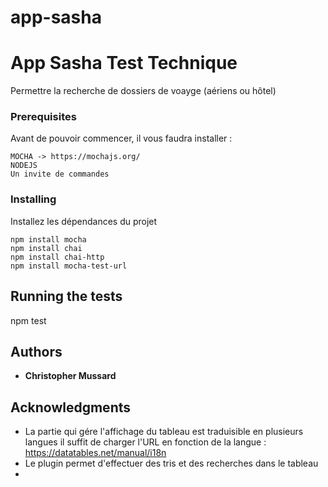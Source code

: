 # app-sasha

# App Sasha Test Technique

Permettre la recherche de dossiers de voayge (aériens ou hôtel)

### Prerequisites

Avant de pouvoir commencer, il vous faudra installer :

```
MOCHA -> https://mochajs.org/
NODEJS
Un invite de commandes
```

### Installing

Installez les dépendances du projet

```
npm install mocha
npm install chai
npm install chai-http
npm install mocha-test-url
```

## Running the tests

npm test

## Authors

* **Christopher Mussard**

## Acknowledgments

* La partie qui gére l'affichage du tableau est traduisible en plusieurs langues il suffit de charger l'URL en fonction de la langue : https://datatables.net/manual/i18n
* Le plugin permet d'effectuer des tris et des recherches dans le tableau
* 
